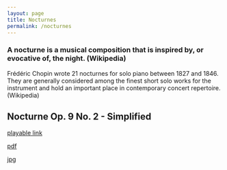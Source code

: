 ```yaml
---
layout: page
title: Nocturnes
permalink: /nocturnes
---
```


<h3>A nocturne is a musical composition that is inspired by, or evocative of, the night. (Wikipedia)</h3>
<p>Frédéric Chopin wrote 21 nocturnes for solo piano between 1827 and 1846. They are generally considered among the finest short solo works for the instrument and hold an important place in contemporary concert repertoire. (Wikipedia)</p>

<h2>Nocturne Op. 9 No. 2 - Simplified</h2>
<div class="experience-wrapper">
   <div class="experience-row">
      <div class="icon-wrapper"><i class="fa-solid fa-link"></i></div> 
      <p><a class="rainbow-underline" href="https://www.noteflight.com/music/titles/659b7e52-05a4-44d8-b98c-519ab49250dd" target="_blank">playable link</a></p>
   </div>
   <div class="experience-row">
      <div class="icon-wrapper"><i class="fa-solid fa-file"></i></div>
      <p><a class="rainbow-underline" href="./assets/Étude Op. 10 No. 11 _Arpeggio___Guitar_ - Simplified.pdf" download>pdf</a></p>
   </div>
   <div class="experience-row">
      <div class="icon-wrapper"><i class="fa-regular fa-image"></i></div>
      <p><a class="rainbow-underline" href="./assets/Étude Op. 10 No. 11 _Arpeggio___Guitar_ - Simplified.jpg" target="_blank">jpg</a></p>
   </div>
</div>
